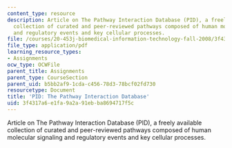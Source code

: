```yaml
---
content_type: resource
description: Article on The Pathway Interaction Database (PID), a freely available
  collection of curated and peer-reviewed pathways composed of human molecular signaling
  and regulatory events and key cellular processes.
file: /courses/20-453j-biomedical-information-technology-fall-2008/3f4317a6e1fa9a2a91ebba8694717f5c_pid_schaefer.pdf
file_type: application/pdf
learning_resource_types:
- Assignments
ocw_type: OCWFile
parent_title: Assignments
parent_type: CourseSection
parent_uid: b5bb2af9-1cda-c456-78d3-78bcf02fd730
resourcetype: Document
title: 'PID: The Pathway Interaction Database'
uid: 3f4317a6-e1fa-9a2a-91eb-ba8694717f5c
---
```

Article on The Pathway Interaction Database (PID), a freely available collection of curated and peer-reviewed pathways composed of human molecular signaling and regulatory events and key cellular processes.

